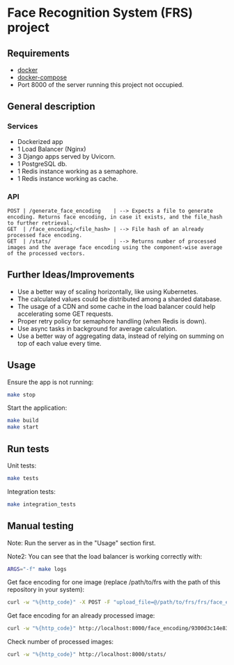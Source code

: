 # Face Recognition System (FRS) project

## Requirements

- [docker](https://www.docker.com/)
- [docker-compose](https://docs.docker.com/compose/)
- Port 8000 of the server running this project not occupied.

## General description

### Services
- Dockerized app
- 1 Load Balancer (Nginx)
- 3 Django apps served by Uvicorn.
- 1 PostgreSQL db.
- 1 Redis instance working as a semaphore.
- 1 Redis instance working as cache.

### API

```
POST | /generate_face_encoding    | --> Expects a file to generate encoding. Returns face encoding, in case it exists, and the file_hash to further retrieval.
GET  | /face_encoding/<file_hash> | --> File hash of an already processed face encoding.
GET  | /stats/                    | --> Returns number of processed images and the average face encoding using the component-wise average of the processed vectors.
```

## Further Ideas/Improvements

- Use a better way of scaling horizontally, like using Kubernetes.
- The calculated values could be distributed among a sharded database.
- The usage of a CDN and some cache in the load balancer could help accelerating some GET requests.
- Proper retry policy for semaphore handling (when Redis is down).
- Use async tasks in background for average calculation.
- Use a better way of aggregating data, instead of relying on summing on top of each value every time.

## Usage

Ensure the app is not running:

```sh
make stop
```

Start the application:

```sh
make build
make start
```
## Run tests

Unit tests:

```sh
make tests
```

Integration tests:

```sh
make integration_tests
```

## Manual testing

Note: Run the server as in the "Usage" section first.

Note2: You can see that the load balancer is working correctly with:
```sh
ARGS="-f" make logs
```

Get face encoding for one image (replace /path/to/frs with the path of this repository in your system):

```sh
curl -w "%{http_code}" -X POST -F "upload_file=@/path/to/frs/frs/face_encodings/tests/samples/Michael_Schumacher_0003.jpg" http://localhost:8000/generate_face_encoding
```

Get face encoding for an already processed image:

```sh
curl -w "%{http_code}" http://localhost:8000/face_encoding/9300d3c14e83f9dca75e135363b4a29297a4654f521b321240b0466780c27bed
```

Check number of processed images:

```sh
curl -w "%{http_code}" http://localhost:8000/stats/
```
